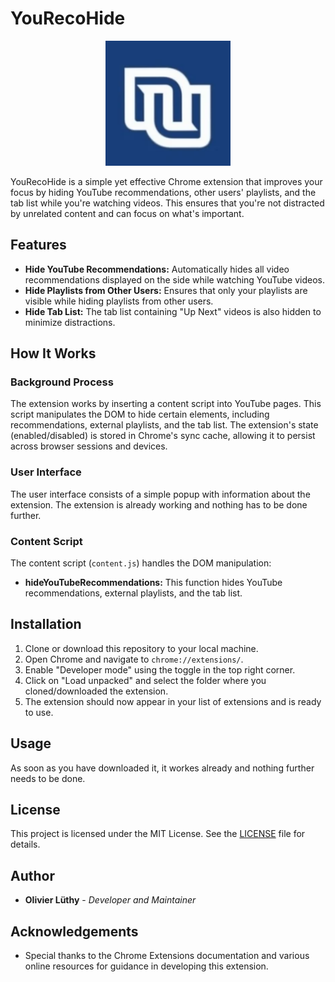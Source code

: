 # YouRecoHide

<p align="center">
<img src="icon/icon.png" alt="Logo" width="200" height="200">
</p>

YouRecoHide is a simple yet effective Chrome extension that improves your focus by hiding YouTube recommendations, other users' playlists, and the tab list while you're watching videos. This ensures that you're not distracted by unrelated content and can focus on what's important.

## Features

- **Hide YouTube Recommendations:** Automatically hides all video recommendations displayed on the side while watching YouTube videos.
- **Hide Playlists from Other Users:** Ensures that only your playlists are visible while hiding playlists from other users.
- **Hide Tab List:** The tab list containing "Up Next" videos is also hidden to minimize distractions.

## How It Works

### Background Process

The extension works by inserting a content script into YouTube pages. This script manipulates the DOM to hide certain elements, including recommendations, external playlists, and the tab list. The extension's state (enabled/disabled) is stored in Chrome's sync cache, allowing it to persist across browser sessions and devices.

### User Interface

The user interface consists of a simple popup with information about the extension. The extension is already working and nothing has to be done further.

### Content Script

The content script (`content.js`) handles the DOM manipulation:

- **hideYouTubeRecommendations:** This function hides YouTube recommendations, external playlists, and the tab list.

## Installation

1. Clone or download this repository to your local machine.
2. Open Chrome and navigate to `chrome://extensions/`.
3. Enable "Developer mode" using the toggle in the top right corner.
4. Click on "Load unpacked" and select the folder where you cloned/downloaded the extension.
5. The extension should now appear in your list of extensions and is ready to use.

## Usage

As soon as you have downloaded it, it workes already and nothing further needs to be done.

## License

This project is licensed under the MIT License. See the [LICENSE](LICENSE) file for details.

## Author

- **Olivier Lüthy** - _Developer and Maintainer_

## Acknowledgements

- Special thanks to the Chrome Extensions documentation and various online resources for guidance in developing this extension.
